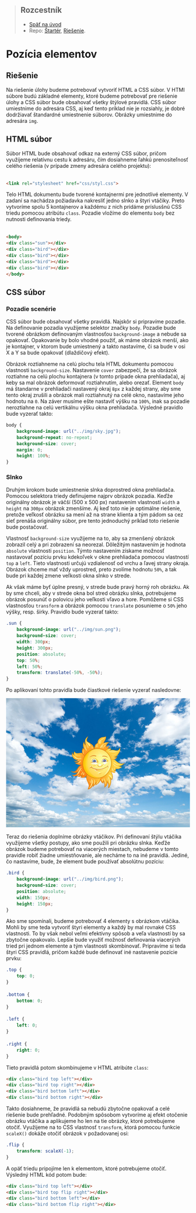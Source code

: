 <div class="hidden">

> ## Rozcestník
> - [Späť na úvod](../../README.md)
> - Repo: [Štartér](/../../tree/main/css/position), [Riešenie](/../../tree/solution/css/position).

# Pozícia elementov

</div>

## Riešenie

Na riešenie úlohy budeme potrebovať vytvoriť HTML a CSS súbor. V HTMl súbore budú základné elementy, ktoré budeme potrebovať pre riešenie úlohy a CSS súbor bude obsahovať všetky štýlové pravidlá. CSS súbor umiestnime do adresára CSS, aj keď tento príklad nie je rozsiahly, je dobré dodržiavať štandardné umiestnenie súborov. Obrázky umiestnime do adresára `img`.

## HTML súbor

Súbor HTML bude obsahovať odkaz na externý CSS súbor, pričom využijeme relatívnu cestu k adresáru, čím dosiahneme ľahkú prenositeľnosť celého riešenia (v prípade zmeny adresára celého projektu):

```html

<link rel="stylesheet" href="css/styl.css">
```

Telo HTML dokumentu bude tvorené kontajnermi pre jednotlivé elementy. V zadaní sa nachádza požiadavka nakresliť jedno slnko a štyri vtáčiky. Preto vytvoríme spolu 5 kontajnerov a každému z nich pridáme príslusšnú CSS triedu pomocou atribútu `class`. Pozadie vložíme do elementu `body` bez nutnosti definovania triedy.

```html

<body>
<div class="sun"></div>
<div class="bird"></div>
<div class="bird"></div>
<div class="bird"></div>
<div class="bird"></div>
</body>
```

## CSS súbor

### Pozadie scenérie

CSS súbor bude obsahovať všetky pravidlá. Najskôr si pripravíme pozadie. Na definovanie pozadia využijeme selektor značky `body`. Pozadie bude tvorené obrázkom definovaným vlastnosťou `background-image` a nebude sa opakovať. Opakovanie by bolo vhodné použiť, ak máme obrázok menší, ako je kontajner, v ktorom bude umiestnený a takto nastavíme, či sa bude v osi X a Y sa bude opakovať (dlaždičový efekt).

Obrázok roztiahneme na celú plochu tela HTML dokumentu pomocou vlastnosti `background-size`. Nastavenie `cover` zabezpečí, že sa obrázok roztiahne na celú plochu kontajnera (v tomto prípade okna prehliadača), aj keby sa mal obrázok deformovať roztiahnutím, alebo orezať. Element `body` má štandarne v prehliadači nastavený okraj `8px` z každej strany, aby sme tento okraj zrušili a obrázok mali roztiahnutý na celé okno, nastavíme jeho hodnotu na `0`. Na záver musíme ešte nastaviť výšku na `100%`, inak sa pozadie neroztiahne na celú vertikálnu výšku okna prehliadača. Výsledné pravidlo bude vyzerať takto:

```css
body {
    background-image: url("../img/sky.jpg");
    background-repeat: no-repeat;
    background-size: cover;
    margin: 0;
    height: 100%;
}
```

### Slnko

Druhým krokom bude umiestnenie slnka doprostred okna prehliadača. Pomocou selektora triedy definujeme najprv obrázok pozadia. Keďže originálny obrázok je väčší (500 x 500 px) nastavením vlastností `width` a `height` na `300px` obrázok zmenšíme. Aj keď toto nie je optimálne riešenie, pretože veľkosť obrázku sa mení až na strane klienta a tým pádom sa cez sieť prenáša originálny súbor, pre tento jednoduchý príklad toto riešenie bude postačovať.

Vlastnosť `background-size` využijeme na to, aby sa zmenšený obrázok zobrazil celý a pri zobrazení sa neorezal. Dôležitým nastavením je hodnota `absolute` vlastnosti `position`. Týmto nastavením získame možnosť nastavovať pozíciu prvku kdekoľvek v okne prehliadača pomocou vlastností `top` a `left`. Tieto vlastnosti určujú vzdialenosť od vrchu a ľavej strany okraja. Obrázok chceme mať vždy uprostred, preto zvolíme hodnotu `50%`, a tak bude pri každej zmene veľkosti okna slnko v strede.

Ak však máme byť úplne presný, v strede bude pravý horný roh obrázku. Ak by sme chceli, aby v strede okna bol stred obrázku slnka, potrebujeme obrázok posunúť o polovicu jeho veľkosti vľavo a hore. Pomôžeme si CSS vlastnosťou `transform` a obrázok pomocou `translate` posunieme o `50%` jeho výšky, resp. šírky. Pravidlo bude vyzerať takto:

```css
.sun {
    background-image: url("../img/sun.png");
    background-size: cover;
    width: 300px;
    height: 300px;
    position: absolute;
    top: 50%;
    left: 50%;
    transform: translate(-50%, -50%);
}
```

Po aplikovaní tohto pravidla bude čiastkové riešenie vyzerať nasledovne:

![Umiestnenie slnka do stredu](images_position/sun.jpg)

Teraz do riešenia doplníme obrázky vtáčikov. Pri definovaní štýlu vtáčika využijeme všetky postupy, ako sme použili pri obrázku slnka. Keďže obrázok budeme potrebovať na viacerých miestach, nebudeme v tomto pravidle robiť žiadne umiestňovanie, ale necháme to na iné pravidlá. Jediné, čo nastavíme, bude, že element bude používať absolútnu pozíciu:

```css
.bird {
    background-image: url("../img/bird.png");
    background-size: cover;
    position: absolute;
    width: 150px;
    height: 150px;
}
```

Ako sme spomínali, budeme potrebovať 4 elementy s obrázkom vtáčika. Mohli by sme teda vytvoriť štyri elementy a každý by mal rovnaké CSS vlastnosti. To by však nebol veľmi efektívny spôsob a veľa vlastností by sa zbytočne opakovalo. Lepšie bude využiť možnosť definovania viacerých tried pri jednom elemente a tým vlastnosti skombinovať. Pripravíme si teda štyri CSS pravidlá, pričom každé bude definovať iné nastavenie pozície prvku:

```css
.top {
    top: 0;
}

.bottom {
    bottom: 0;
}

.left {
    left: 0;
}

.right {
    right: 0;
}
```

Tieto pravidlá potom skombinujeme v HTML atribúte `class`:

```html
<div class="bird top left"></div>
<div class="bird top right"></div>
<div class="bird bottom left"></div>
<div class="bird bottom right"></div>
```

Takto dosiahneme, že pravidlá sa nebudú zbytočne opakovať a celé riešenie bude prehľadné. Podobným spôsobom vytvoríme aj efekt otočenie obrázku vtáčika a aplikujeme ho len na tie obrázky, ktoré potrebujeme otočiť. Využijeme na to CSS vlastnosť `transform`, ktorá pomocou funkcie `scaleX()` dokáže otočiť obrázok v požadovanej osi:

```css
.flip {
    transform: scaleX(-1);
}
```

A opäť triedu pripojíme len k elementom, ktoré potrebujeme otočiť. Výsledný HTML kód potom bude:

```html
<div class="bird top left"></div>
<div class="bird top flip right"></div>
<div class="bird bottom left"></div>
<div class="bird bottom flip right"></div>
```

